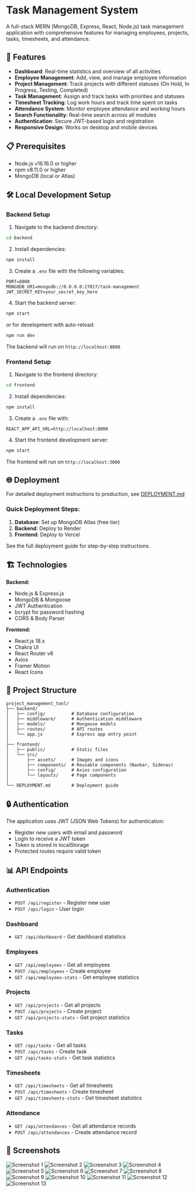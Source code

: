 # Task Management System

A full-stack MERN (MongoDB, Express, React, Node.js) task management application with comprehensive features for managing employees, projects, tasks, timesheets, and attendance.

## 🚀 Features

- **Dashboard**: Real-time statistics and overview of all activities
- **Employee Management**: Add, view, and manage employee information
- **Project Management**: Track projects with different statuses (On Hold, In Progress, Testing, Completed)
- **Task Management**: Assign and track tasks with priorities and statuses
- **Timesheet Tracking**: Log work hours and track time spent on tasks
- **Attendance System**: Monitor employee attendance and working hours
- **Search Functionality**: Real-time search across all modules
- **Authentication**: Secure JWT-based login and registration
- **Responsive Design**: Works on desktop and mobile devices

## 📋 Prerequisites

- Node.js v16.16.0 or higher
- npm v8.11.0 or higher
- MongoDB (local or Atlas)

## 🛠️ Local Development Setup

### Backend Setup

1. Navigate to the backend directory:
```bash
cd backend
```

2. Install dependencies:
```bash
npm install
```

3. Create a `.env` file with the following variables:
```env
PORT=8000
MONGODB_URI=mongodb://0.0.0.0:27017/task-management
JWT_SECRET_KEY=your_secret_key_here
```

4. Start the backend server:
```bash
npm start
```
or for development with auto-reload:
```bash
npm run dev
```

The backend will run on `http://localhost:8000`

### Frontend Setup

1. Navigate to the frontend directory:
```bash
cd frontend
```

2. Install dependencies:
```bash
npm install
```

3. Create a `.env` file with:
```env
REACT_APP_API_URL=http://localhost:8000
```

4. Start the frontend development server:
```bash
npm start
```

The frontend will run on `http://localhost:3000`

## 🌐 Deployment

For detailed deployment instructions to production, see [DEPLOYMENT.md](./DEPLOYMENT.md)

### Quick Deployment Steps:

1. **Database**: Set up MongoDB Atlas (free tier)
2. **Backend**: Deploy to Render
3. **Frontend**: Deploy to Vercel

See the full deployment guide for step-by-step instructions.

## 🏗️ Technologies

**Backend:**
- Node.js & Express.js
- MongoDB & Mongoose
- JWT Authentication
- bcrypt for password hashing
- CORS & Body Parser

**Frontend:**
- React.js 18.x
- Chakra UI
- React Router v6
- Axios
- Framer Motion
- React Icons

## 📁 Project Structure

```
project_management_tool/
├── backend/
│   ├── config/          # Database configuration
│   ├── middleware/      # Authentication middleware
│   ├── models/          # Mongoose models
│   ├── routes/          # API routes
│   └── app.js           # Express app entry point
│
├── frontend/
│   ├── public/          # Static files
│   └── src/
│       ├── assets/      # Images and icons
│       ├── components/  # Reusable components (Navbar, Sidenav)
│       ├── config/      # Axios configuration
│       └── layouts/     # Page components
│
└── DEPLOYMENT.md        # Deployment guide
```

## 🔒 Authentication

The application uses JWT (JSON Web Tokens) for authentication:
- Register new users with email and password
- Login to receive a JWT token
- Token is stored in localStorage
- Protected routes require valid token

## 📊 API Endpoints

### Authentication
- `POST /api/register` - Register new user
- `POST /api/login` - User login

### Dashboard
- `GET /api/dashboard` - Get dashboard statistics

### Employees
- `GET /api/employees` - Get all employees
- `POST /api/employees` - Create employee
- `GET /api/employees-stats` - Get employee statistics

### Projects
- `GET /api/projects` - Get all projects
- `POST /api/projects` - Create project
- `GET /api/projects-stats` - Get project statistics

### Tasks
- `GET /api/tasks` - Get all tasks
- `POST /api/tasks` - Create task
- `GET /api/tasks-stats` - Get task statistics

### Timesheets
- `GET /api/timesheets` - Get all timesheets
- `POST /api/timesheets` - Create timesheet
- `GET /api/timesheets-stats` - Get timesheet statistics

### Attendance
- `GET /api/attendances` - Get all attendance records
- `POST /api/attendances` - Create attendance record

## 🎨 Screenshots

![Screenshot 1](ss1.png)
![Screenshot 2](ss2.png)
![Screenshot 3](ss3.png)
![Screenshot 4](ss4.png)
![Screenshot 5](ss5.png)
![Screenshot 6](ss6.png)
![Screenshot 7](ss7.png)
![Screenshot 8](ss8.png)
![Screenshot 9](ss9.png)
![Screenshot 10](ss10.png)
![Screenshot 11](ss11.png)
![Screenshot 12](ss12.png)
![Screenshot 13](ss13.png)



